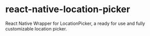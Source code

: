 # react-native-location-picker
React Native Wrapper for LocationPicker, a ready for use and fully customizable location picker.
